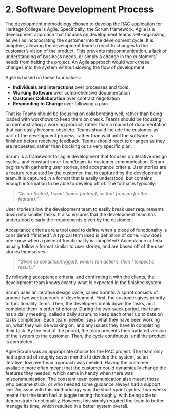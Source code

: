 # 2. Software Development Process

The development methodology chosen to develop the RAC application for Heritage
College is Agile. Specifically, the Scrum framework. Agile is a development
approach that focuses on development teams self-organizing, as well as
incorporating the customer into the development cycle. It is adaptive, allowing
the development team to react to changes to the customer’s vision of the
product. This prevents miscommunication, a lack of understanding of business
needs, or simply a change in the customers’ needs from halting the project. An
Agile approach would work these changes into the system without slowing the
flow of development.

Agile is based on these four values:

- **Individuals and Interactions** over processes and tools
- **Working Software** over comprehensive documentation
- **Customer Collaboration** over contract negotiation
- **Responding to Change** over following a plan

That is: Teams should be focusing on collaborating well, rather than being
loaded with workflows to keep them on check. Teams should be focusing on
demonstrating a working product, rather than a mound of documentation that can
easily become obsolete. Teams should include the customer as part of the
development process, rather than wait until the software is finished before
receiving feedback. Teams should react to changes as they are requested, rather
than blocking out a very specific plan.

Scrum is a framework for agile development that focuses on iterative design
cycles, and constant inner-team/team-to-customer communication. Scrum begins
with gathering user stories, and acceptance criteria. User stories are a
feature requested by the customer, that is captured by the development team.
It is captured in a format that is easily understood, but contains enough
information to be able to develop off of. The format is typically:

> _"As an {actor}, I want {some feature}, so that {reason for the feature}.”_

User stories allow the development team to easily break user requirements down
into smaller tasks. It also ensures that the development team has understood
clearly the requirements given by the customer.

Acceptance criteria are a tool used to define when a piece of functionality is
considered “finished”. A typical term used is definition of done. How does one
know when a piece of functionality is completed? Acceptance criteria usually
follow a format similar to user stories, and are based off of the user stories
themselves.

> _“Given {a condition/trigger}, when I {an action},
> then I {expect a result}.”_

By following acceptance criteria, and confirming it with the clients, the
development team knows exactly what is expected in the finished system.

Scrum uses an iterative design cycle, called Sprints. A sprint consists of
around two week periods of development. First, the customer gives priority to
functionality items. Then, the developers break down the tasks, and complete
them in order of priority. During the two-week period, the team has a daily
meeting, called a daily scrum, to keep each other up to date on tasks
completion. Each team member says what they have been working on, what they
will be working on, and any issues they have in completing their task. By the
end of the period, the team presents their updated version of the system to the
customer. Then, the cycle continuous, until the product is completed.

Agile Scrum was an appropriate choice for the RAC project. The team only had a
period of roughly seven months to develop the system, so an iterative, low
overhead approach was needed. Having the customer available more often meant
that the customer could dynamically change the features they needed, which came
in handy when there was miscommunication. The constant team communication also
meant those who became stuck, or who needed some guidance always had a support
line. An issue with this methodology was the short sprint cycles. Two weeks
meant that the team had to juggle testing thoroughly, with being able to
demonstrate functionality. However, this simply required the team to better
manage its time, which resulted in a better system overall.
